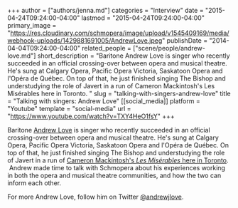 +++
author = ["authors/jenna.md"]
categories = "Interview"
date = "2015-04-24T09:24:00-04:00"
lastmod = "2015-04-24T09:24:00-04:00"
primary_image = "https://res.cloudinary.com/schmopera/image/upload/v1545409169/media/webhook-uploads/1429881691005/AndrewLove.jpeg"
publishDate = "2014-04-04T09:24:00-04:00"
related_people = ["scene/people/andrew-love.md"]
short_description = "Baritone Andrew Love is singer who recently succeeded in an official crossing-over between opera and musical theatre. He&#039;s sung at Calgary Opera, Pacific Opera Victoria, Saskatoon Opera and l&#039;Opéra de Québec. On top of that, he just finished singing The Bishop and understudying the role of Javert in a run of Cameron Mackintosh&#039;s Les Misérables here in Toronto. "
slug = "talking-with-singers-andrew-love"
title = "Talking with singers: Andrew Love"
[[social_media]]
platform = "Youtube"
template = "social-media"
url = "https://www.youtube.com/watch?v=TXY4HeO1fsY"
+++

Baritone [Andrew Love](https://twitter.com/andrewjlove) is singer who recently succeeded in an official crossing-over between opera and musical theatre. He's sung at Calgary Opera, Pacific Opera Victoria, Saskatoon Opera and l'Opéra de Québec. On top of that, he just finished singing The Bishop and understudying the role of Javert in a run of [Cameron Mackintosh's _Les Misérables_ here in Toronto](http://www.lesmis.com/toronto/).  Andrew made time to talk with Schmopera about his experiences working in both the opera and musical theatre communities, and how the two can inform each other.

For more Andrew Love, follow him on Twitter [@andrewjlove](https://twitter.com/andrewjlove).
